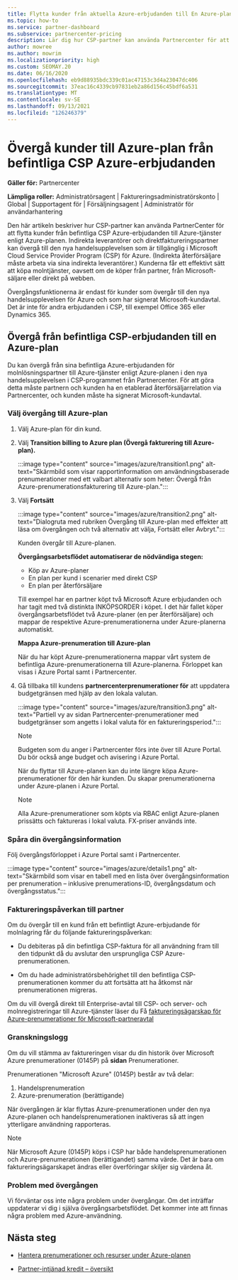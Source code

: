 ```yaml
---
title: Flytta kunder från aktuella Azure-erbjudanden till En Azure-plan
ms.topic: how-to
ms.service: partner-dashboard
ms.subservice: partnercenter-pricing
description: Lär dig hur CSP-partner kan använda Partnercenter för att flytta kunder från befintliga CSP Azure-erbjudanden till Azure-tjänster enligt Azure-planen.
author: mowree
ms.author: mowrim
ms.localizationpriority: high
ms.custom: SEOMAY.20
ms.date: 06/16/2020
ms.openlocfilehash: eb9d88935bdc339c01ac47153c3d4a23047dc406
ms.sourcegitcommit: 37eac16c4339cb97831eb2a86d156c45bdf6a531
ms.translationtype: MT
ms.contentlocale: sv-SE
ms.lasthandoff: 09/13/2021
ms.locfileid: "126246379"
---
```

# <a name="transition-customers-to-azure-plan-from-existing-csp-azure-offers"></a>Övergå kunder till Azure-plan från befintliga CSP Azure-erbjudanden

**Gäller för:** Partnercenter 

**Lämpliga roller:** Administratörsagent | Faktureringsadministratörskonto | Global | Supportagent för | Försäljningsagent | Administratör för användarhantering

Den här artikeln beskriver hur CSP-partner kan använda PartnerCenter för att flytta kunder från befintliga CSP Azure-erbjudanden till Azure-tjänster enligt Azure-planen. Indirekta leverantörer och direktfaktureringspartner kan övergå till den nya handelsupplevelsen som är tillgänglig i Microsoft Cloud Service Provider Program (CSP) för Azure. (Indirekta återförsäljare måste arbeta via sina indirekta leverantörer.) Kunderna får ett effektivt sätt att köpa molntjänster, oavsett om de köper från partner, från Microsoft-säljare eller direkt på webben.

Övergångsfunktionerna är endast för kunder som övergår till den nya handelsupplevelsen för Azure och som har signerat Microsoft-kundavtal. Det är inte för andra erbjudanden i CSP, till exempel Office 365 eller Dynamics 365.

## <a name="transition-existing-csp-offers-to-an-azure-plan"></a>Övergå från befintliga CSP-erbjudanden till en Azure-plan

Du kan övergå från sina befintliga Azure-erbjudanden för molnlösningspartner till Azure-tjänster enligt Azure-planen i den nya handelsupplevelsen i CSP-programmet från Partnercenter. För att göra detta måste partnern och kunden ha en etablerad återförsäljarrelation via Partnercenter, och kunden måste ha signerat Microsoft-kundavtal.

### <a name="select-transition-to-azure-plan"></a>Välj övergång till Azure-plan

1. Välj Azure-plan för din kund.

2. Välj **Transition billing to Azure plan (Övergå fakturering till Azure-plan).**

   :::image type="content" source="images/azure/transition1.png" alt-text="Skärmbild som visar rapportinformation om användningsbaserade prenumerationer med ett valbart alternativ som heter: Övergå från Azure-prenumerationsfakturering till Azure-plan.":::

3. Välj **Fortsätt**

   :::image type="content" source="images/azure/transition2.png" alt-text="Dialogruta med rubriken Övergång till Azure-plan med effekter att läsa om övergången och två alternativ att välja, Fortsätt eller Avbryt.":::

   Kunden övergår till Azure-planen.

   **Övergångsarbetsflödet automatiserar de nödvändiga stegen:**

   - Köp av Azure-planer
   - En plan per kund i scenarier med direkt CSP  
   - En plan per återförsäljare  

   Till exempel har en partner köpt två Microsoft Azure erbjudanden och har tagit med två distinkta INKÖPSORDER i köpet. I det här fallet köper övergångsarbetsflödet två Azure-planer (en per återförsäljare) och mappar de respektive Azure-prenumerationerna under Azure-planerna automatiskt.  

   **Mappa Azure-prenumeration till Azure-plan**

   När du har köpt Azure-prenumerationerna mappar vårt system de befintliga Azure-prenumerationerna till Azure-planerna. Förloppet kan visas i Azure Portal samt i Partnercenter.

4. Gå tillbaka till kundens **partnercenterprenumerationer för** att uppdatera budgetgränsen med hjälp av den lokala valutan.

   :::image type="content" source="images/azure/transition3.png" alt-text="Partiell vy av sidan Partnercenter-prenumerationer med budgetgränser som angetts i lokal valuta för en faktureringsperiod.":::

   >[!NOTE]
   >Budgeten som du anger i Partnercenter förs inte över till Azure Portal. Du bör också ange budget och avisering i Azure Portal.

   När du flyttar till Azure-planen kan du inte längre köpa Azure-prenumerationer för den här kunden. Du skapar prenumerationerna under Azure-planen i Azure Portal.

   >[!NOTE]
   > Alla Azure-prenumerationer som köpts via RBAC enligt Azure-planen prissätts och faktureras i lokal valuta. FX-priser används inte.

### <a name="track-your-transition-details"></a>Spåra din övergångsinformation

Följ övergångsförloppet i Azure Portal samt i Partnercenter.

:::image type="content" source="images/azure/details1.png" alt-text="Skärmbild som visar en tabell med en lista över övergångsinformation per prenumeration – inklusive prenumerations-ID, övergångsdatum och övergångsstatus.":::

### <a name="billing-impact-to-partners"></a>Faktureringspåverkan till partner

Om du övergår till en kund från ett befintligt Azure-erbjudande för molnlagring får du följande faktureringspåverkan:

- Du debiteras på din befintliga CSP-faktura för all användning fram till den tidpunkt då du avslutar den ursprungliga CSP Azure-prenumerationen.

- Om du hade administratörsbehörighet till den befintliga CSP-prenumerationen kommer du att fortsätta att ha åtkomst när prenumerationen migreras.

Om du vill övergå direkt till Enterprise-avtal till CSP- och server- och molnregistreringar till Azure-tjänster läser du Få [faktureringsägarskap för Azure-prenumerationer för Microsoft-partneravtal](/azure/billing/mpa-request-ownership)

### <a name="audit-log"></a>Granskningslogg

Om du vill stämma av faktureringen visar du din historik över Microsoft Azure prenumerationer (0145P) på **sidan** Prenumerationer.

Prenumerationen "Microsoft Azure" (0145P) består av två delar:

1. Handelsprenumeration
2. Azure-prenumeration (berättigande)

När övergången är klar flyttas Azure-prenumerationen under den nya Azure-planen och handelsprenumerationen inaktiveras så att ingen ytterligare användning rapporteras.  

>[!NOTE]
>När Microsoft Azure (0145P) köps i CSP har både handelsprenumerationen och Azure-prenumerationen (berättigandet) samma värde. Det är bara om faktureringsägarskapet ändras eller överföringar skiljer sig värdena åt.

### <a name="transition-issues"></a>Problem med övergången

Vi förväntar oss inte några problem under övergångar. Om det inträffar uppdaterar vi dig i själva övergångsarbetsflödet. Det kommer inte att finnas några problem med Azure-användning.  

## <a name="next-steps"></a>Nästa steg

- [Hantera prenumerationer och resurser under Azure-planen](azure-plan-manage.md)

- [Partner-intjänad kredit – översikt](partner-earned-credit.md)
